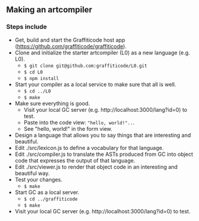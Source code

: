 ## Making an artcompiler

### Steps include

* Get, build and start the Graffiticode host app (https://github.com/graffiticode/graffiticode).
* Clone and initialize the starter artcompiler (L0) as a new language (e.g. L0).
  * `$ git clone git@github.com:graffiticode/L0.git`
  * `$ cd L0`
  * `$ npm install`
* Start your compiler as a local service to make sure that all is well.
  * `$ cd ../L0`
  * `$ make`
* Make sure everything is good.
  * Visit your local GC server (e.g. http://localhost:3000/lang?id=0) to test.
  * Paste into the code view: `"hello, world!"..`.
  * See "hello, world!" in the form view.
* Design a language that allows you to say things that are interesting and beautiful.
* Edit ./src/lexicon.js to define a vocabulary for that language.
* Edit ./src/compiler.js to translate the ASTs produced from GC into object code that expresses the output of that language.
* Edit ./src/viewer.js to render that object code in an interesting and beautiful way.
* Test your changes.
  * `$ make`
* Start GC as a local server.
  * `$ cd ../graffiticode`
  * `$ make`
* Visit your local GC server (e.g. http://localhost:3000/lang?id=0) to test.
